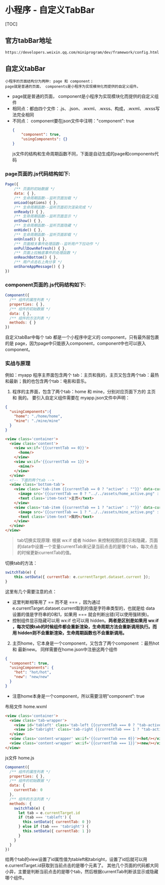 # 小程序 - 自定义TabBar

[TOC]

## 官方tabBar地址
    https://developers.weixin.qq.com/miniprogram/dev/framework/config.html

## 自定义tabBar
    小程序的页面结构分为两种: page 和 component；
    page就是普通的页面， components是小程序为实现模块化而提供的自定义组件。
- page就是普通的页面， component是小程序为实现模块化而提供的自定义组件
- 相同点：都由四个文件：.js、.json、.wxml、.wxss、构成，.wxml、.wxss写法完全相同
- 不同点： component要在json文件中注明："component": true
  ~~~json
  {
      "component": true,
      "usingComponents": {}
  }
  ~~~
  js文件的结构和生命周期函数不同，下面是自动生成的page和components代码

### page页面的.js代码结构如下:

~~~javascript
Page({
    /** 页面的初始数据 */
    data: { },
    /** 生命周期函数--监听页面加载 */
    onLoad(options) { },
    /** 生命周期函数--监听页面初次渲染完成 */
    onReady() { },
    /** 生命周期函数--监听页面显示 */
    onShow() { },
    /** 生命周期函数--监听页面隐藏 */
    onHide() { },
    /** 生命周期函数--监听页面卸载 */
    onUnload() { },
    /** 页面相关事件处理函数--监听用户下拉动作 */
    onPullDownRefresh() { },
    /** 页面上拉触底事件的处理函数 */
    onReachBottom() { },
    /** 用户点击右上角分享 */
    onShareAppMessage() { }
})
~~~

### component页面的.js代码结构如下:

~~~javascript
Component({
  /** 组件的属性列表 */
  properties: { },
  /** 组件的初始数据 */
  data: { },
  /** 组件的方法列表 */
  methods: { }
})
~~~

自定义tabBar中每个 tab 都是一个小程序中定义的 component，只有最外层包裹的是 page，因为page中只能嵌入component，component中也可以嵌入component。


### 实战与原理
例如：myapp 程序主界面包含两个 tab：主页和我的，主页又包含两个tab：最热和最新；我的也包含两个tab：电影和音乐。
1. 程序的主界面，包含了两个tab：home 和 mine，分别对应页面下方的 主页 和 我的。
要引入自定义组件需要在 myapp.json文件中声明：
~~~json
{
  "usingComponents":{
    "home": "./home/home",
    "mine": "./mine/mine"
  }
}
~~~
~~~html
<view class='container'>
  <view class='content'>
    <view wx:if='{{currentTab == 0}}'>
      <home/>
    </view>
    <view wx:if='{{currentTab == 1}}'>
      <mine/>
    </view>
  </view>
  <!-- 下面的两个tab -->
  <view class='bottom-tab'>
    <view class='tab-item {{currentTab == 0 ? "active" : ""}}' data-current="0" bindtap='switchTab'>
      <image src='{{currentTab == 0 ? "../../assets/home_active.png" : "../../assets/home.png"}}' class='item-img'></image>
      <text class='item-text'>主页</text>
    </view>
    <view class='tab-item {{currentTab == 1 ? "active" : ""}}' data-current="1" bindtap='switchTab'>
      <image src='{{currentTab == 1 ? "../../assets/mine_active.png" : "../../assets/mine.png"}}' class='item-img'></image>
      <text class='item-text'>我的</text>
    </view>
  </view>
</view>
~~~

> tab切换实现原理: 根据 wx:if 或者 hidden 来控制视图的显示和隐藏，页面的data中设置一个变量currentTab来记录当前点击的是哪个tab，每次点击的时候更新currentTab的值。

切换tab的方法：
~~~javascript
switchTab(e) {
    this.setData({ currentTab: e.currentTarget.dataset.current });
}
~~~

这里有几个需要注意的点：

- 这里判断相等用了 == 而不是 === ，因为通过 e.currentTarget.dataset.current取到的值是字符串类型的，也就是给 data 设置的值是字符串的0和1，如果用 === 就会判断出错(可以使用强转换)。
- 控制组件显示隐藏可以用 wx:if 也可以用 hidden。**两者是区别是如果用 wx:if ，每次切换tab的时候组件都会重新渲染，生命周期方法会重新调用执行。而用 hidden则不会重新渲染，生命周期函数也不会重新调用。**

2. 主页home，它本身是一个component，又包含了两个component ：最热hot 和 最新new。
同样需要在home.json中注册这两个组件
~~~json
{
  "component": true,
  "usingComponents": {
    "hot": "hot/hot",
    "new": "new/new"
  }
}
~~~
- 注意home本身是一个component，所以需要注明"component": true
  
布局文件 home.wxml
~~~html
<view class='container'>
  <view class='tab-wrapper'>
    <view id='tableft' class='tab-left {{currentTab === 0 ? "tab-active":""}}' bindtap='switchTab'>最热</view>
    <view id='tabright' class='tab-right {{currentTab === 1 ? "tab-active" : ""}}' bindtap='switchTab'>最新</view>
  </view>
  <view class='content-wrapper' wx:if='{{currentTab === 0}}'><hot/></view>
  <view class='content-wrapper' wx:if='{{currentTab === 1}}'><new/></view>
</view>
~~~
js文件 home.js
~~~javascript
Component({
  /** 组件的属性列表 */
  properties: { },
  /** 组件的初始数据 */
  data: {
    currentTab: 0
  },
  /** 组件的方法列表 */
  methods: {
    switchTab(e) {
      let tab = e.currentTarget.id
      if (tab === 'tableft') {
        this.setData({ currentTab: 0 })
      } else if (tab === 'tabright') {
        this.setData({ currentTab: 1 })
      }
    }
  }
})
~~~
给两个tab的view设置了id属性值为tableft和tabright，设置了id后就可以用e.currentTarget.id获取到当前点击的是哪个元素了。
其他几个页面的代码都大同小异，主要是判断当前点击的是哪个tab，然后根据currentTab判断该显示或隐藏哪个组件。